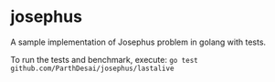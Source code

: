 # josephus
A sample implementation of Josephus problem in golang with tests.

To run the tests and benchmark, execute:
`go test github.com/ParthDesai/josephus/lastalive`
